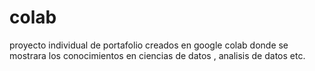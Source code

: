 # colab
proyecto individual de portafolio creados en google colab donde se mostrara los conocimientos en ciencias de datos , analisis de datos etc.

